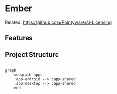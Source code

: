 # Ember


Related: https://github.com/Pointyware/AI-Licensing

## Features

## Project Structure

```mermaid

graph
    subgraph apps
    :app-android --> :app-shared
    :app-desktop --> :app-shared
    end

```
